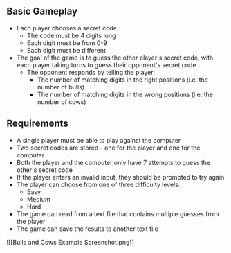 ## Basic Gameplay

- Each player chooses a secret code:
	- The code must be 4 digits long
	- Each digit must be from 0-9
	- Each digit must be different
- The goal of the game is to guess the other player's secret code, with each player taking turns to guess their opponent's secret code
	- The opponent responds by telling the player:
		- The number of matching digits in the right positions (i.e. the number of bulls)
		- The number of matching digits in the wrong positions (i.e. the number of cows)


## Requirements

- A single player must be able to play against the computer
- Two secret codes are stored - one for the player and one for the computer
- Both the player and the computer only have 7 attempts to guess the other's secret code
- If the player enters an invalid input, they should be prompted to try again
- The player can choose from one of three difficulty levels:
	- Easy
	- Medium
	- Hard
- The game can read from a text file that contains multiple guesses from the player
- The game can save the results to another text file


![[Bulls and Cows Example Screenshot.png]]